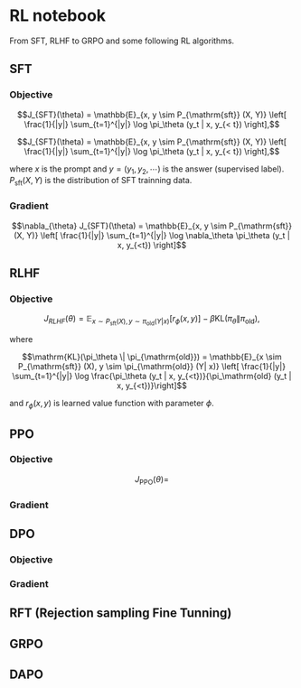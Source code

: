 # RL notebook

From SFT, RLHF to GRPO and some following RL algorithms.

## SFT

### Objective

```math
J_{SFT}(\theta) = \mathbb{E}_{x, y \sim P_{\mathrm{sft}} (X, Y)} \left[ \frac{1}{|y|} \sum_{t=1}^{|y|} \log \pi_\theta  (y_t | x, y_{< t}) \right],
```

```math
J_{SFT}(\theta) = \mathbb{E}_{x, y \sim P_{\mathrm{sft}} (X, Y)} \left[ \frac{1}{|y|} \sum_{t=1}^{|y|} \log \pi_\theta (y_t | x, y_{< t}) \right],
```
where $`x`$ is the prompt and $`y = (y_1, y_2, \cdots)`$ is the answer (supervised label). $`P_{\mathrm{sft}} (X, Y)`$ is the distribution of SFT trainning data.

### Gradient

```math
\nabla_{\theta} J_{SFT}(\theta) = \mathbb{E}_{x, y \sim P_{\mathrm{sft}} (X, Y)} \left[ \frac{1}{|y|} \sum_{t=1}^{|y|} \log \nabla_\theta \pi_\theta (y_t | x, y_{<t}) \right]
```

## RLHF

### Objective

```math
J_{RLHF}(\theta) = \mathbb{E}_{x \sim P_{\mathrm{sft}} (X), y \sim \pi_{\mathrm{old}} (Y| x)} \left[ r_\phi (x, y) \right]- \beta \mathrm{KL} ( \pi_\theta \| \pi_\mathrm{old} ),
```
where
```math
\mathrm{KL}(\pi_\theta \| \pi_{\mathrm{old}}) = \mathbb{E}_{x \sim P_{\mathrm{sft}} (X), y \sim \pi_{\mathrm{old}} (Y| x)} \left[ \frac{1}{|y|} \sum_{t=1}^{|y|} \log \frac{\pi_\theta (y_t | x, y_{<t})}{\pi_\mathrm{old} (y_t | x, y_{<t})}\right]
```
and $`r_\phi(x,y)`$ is learned value function with parameter $`\phi`$.

## PPO

### Objective

```math
J_{\mathrm{PPO}} (\theta) = 
```

### Gradient

## DPO

### Objective

### Gradient

## RFT (Rejection sampling Fine Tunning)

## GRPO

## DAPO
